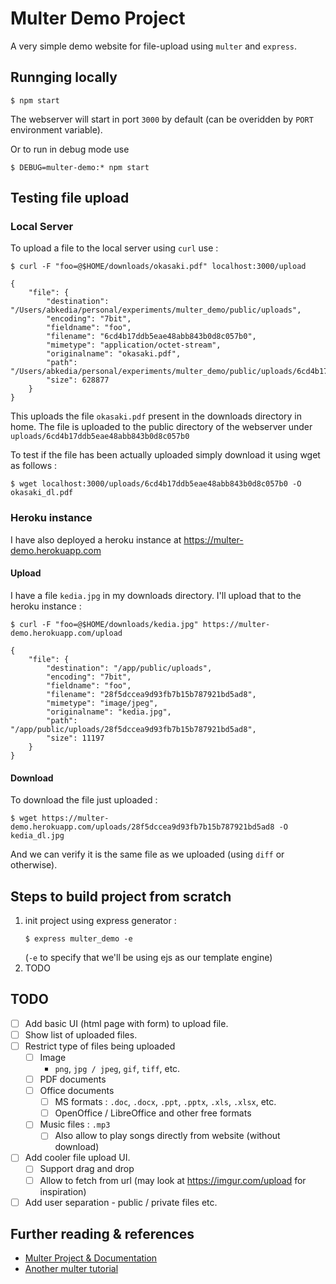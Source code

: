 # Multer Demo Project

A very simple demo website for file-upload using `multer` and `express`.

## Runnging locally

```
$ npm start
```
The webserver will start in port `3000` by default (can be overidden by `PORT` environment variable).

Or to run in debug mode use
```
$ DEBUG=multer-demo:* npm start
```

## Testing file upload

### Local Server
To upload a file to the local server using `curl` use :

```
$ curl -F "foo=@$HOME/downloads/okasaki.pdf" localhost:3000/upload

{
    "file": {
        "destination": "/Users/abkedia/personal/experiments/multer_demo/public/uploads",
        "encoding": "7bit",
        "fieldname": "foo",
        "filename": "6cd4b17ddb5eae48abb843b0d8c057b0",
        "mimetype": "application/octet-stream",
        "originalname": "okasaki.pdf",
        "path": "/Users/abkedia/personal/experiments/multer_demo/public/uploads/6cd4b17ddb5eae48abb843b0d8c057b0",
        "size": 628877
    }
}
```
This uploads the file `okasaki.pdf` present in the downloads directory in home. The file is uploaded to the public directory of the webserver under `uploads/6cd4b17ddb5eae48abb843b0d8c057b0`

To test if the file has been actually uploaded simply download it using wget as follows :

```
$ wget localhost:3000/uploads/6cd4b17ddb5eae48abb843b0d8c057b0 -O okasaki_dl.pdf
```

### Heroku instance
I have also deployed a heroku instance at https://multer-demo.herokuapp.com

#### Upload
I have a file `kedia.jpg` in my downloads directory. I'll upload that to the heroku instance :

```
$ curl -F "foo=@$HOME/downloads/kedia.jpg" https://multer-demo.herokuapp.com/upload

{
    "file": {
        "destination": "/app/public/uploads",
        "encoding": "7bit",
        "fieldname": "foo",
        "filename": "28f5dccea9d93fb7b15b787921bd5ad8",
        "mimetype": "image/jpeg",
        "originalname": "kedia.jpg",
        "path": "/app/public/uploads/28f5dccea9d93fb7b15b787921bd5ad8",
        "size": 11197
    }
}
```

#### Download
To download the file just uploaded :

```
$ wget https://multer-demo.herokuapp.com/uploads/28f5dccea9d93fb7b15b787921bd5ad8 -O kedia_dl.jpg
```
And we can verify it is the same file as we uploaded (using `diff` or otherwise).

## Steps to build project from scratch
1. init project using express generator : 
	```
	$ express multer_demo -e
	```
	(`-e` to specify that we'll be using ejs as our template engine)
2. TODO

## TODO

- [ ] Add basic UI (html page with form) to upload file.
- [ ] Show list of uploaded files.
- [ ] Restrict type of files being uploaded
	- [ ] Image
		- `png`, `jpg / jpeg`, `gif`, `tiff`, etc.
	- [ ] PDF documents
	- [ ] Office documents
		- [ ] MS formats : `.doc`, `.docx`, `.ppt`, `.pptx`, `.xls`, `.xlsx`, etc.
		- [ ] OpenOffice / LibreOffice and other free formats
	- [ ] Music files : `.mp3`
		- [ ] Also allow to play songs directly from website (without download)
- [ ] Add cooler file upload UI.
	- [ ] Support drag and drop
	- [ ] Allow to fetch from url
	(may look at https://imgur.com/upload for inspiration)
- [ ] Add user separation - public / private files etc.

## Further reading & references
- [Multer Project & Documentation](https://github.com/expressjs/multer)
- [Another multer tutorial](https://scotch.io/tutorials/express-file-uploads-with-multer)
